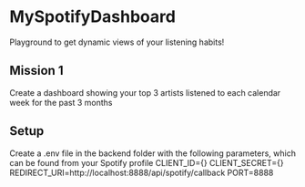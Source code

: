 # MySpotifyDashboard
Playground to get dynamic views of your listening habits!

## Mission 1
Create a dashboard showing your top 3 artists listened to each calendar week for the past 3 months


## Setup 
Create a .env file in the backend folder with the following parameters, which can be found from your Spotify profile
CLIENT_ID={}
CLIENT_SECRET={}
REDIRECT_URI=http://localhost:8888/api/spotify/callback
PORT=8888